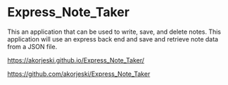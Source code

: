 # Express_Note_Taker
This an application that can be used to write, save, and delete notes. This application will use an express back end and save and retrieve note data from a JSON file.

https://akorjeski.github.io/Express_Note_Taker/  

https://github.com/akorjeski/Express_Note_Taker  

